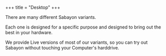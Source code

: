 +++
title = "Desktop"
+++

There are many different Sabayon variants.

Each one is designed for a specific purpose and designed to bring out the best in your hardware.

We provide Live versions of most of our variants, so you can try out Sabayon without touching your Computer's harddrive.
